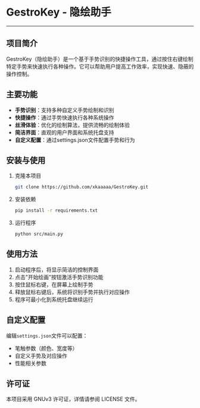 # GestroKey - 隐绘助手

---

## 项目简介

GestroKey（隐绘助手）是一个基于手势识别的快捷操作工具，通过按住右键绘制特定手势来快速执行各种操作。它可以帮助用户提高工作效率，实现快速、隐蔽的操作控制。

## 主要功能

- **手势识别**：支持多种自定义手势绘制和识别
- **快捷操作**：通过手势快速执行各种系统操作
- **丝滑体验**：优化的绘制算法，提供流畅的绘制体验
- **简洁界面**：直观的用户界面和系统托盘支持
- **自定义配置**：通过settings.json文件配置手势和行为

## 安装与使用

1. 克隆本项目
   
   ```bash
   git clone https://github.com/xkaaaaa/GestroKey.git
   ```

2. 安装依赖
   
   ```bash
   pip install -r requirements.txt
   ```

3. 运行程序
   
   ```bash
   python src/main.py
   ```

## 使用方法

1. 启动程序后，将显示简洁的控制界面
2. 点击"开始绘画"按钮激活手势识别功能
3. 按住鼠标右键，在屏幕上绘制手势
4. 释放鼠标右键后，系统将识别手势并执行对应操作
5. 程序可最小化到系统托盘继续运行

## 自定义配置

编辑`settings.json`文件可以配置：
- 笔触参数（颜色、宽度等）
- 自定义手势及对应操作
- 性能相关参数

## 许可证

本项目采用 GNUv3 许可证，详情请参阅 LICENSE 文件。
